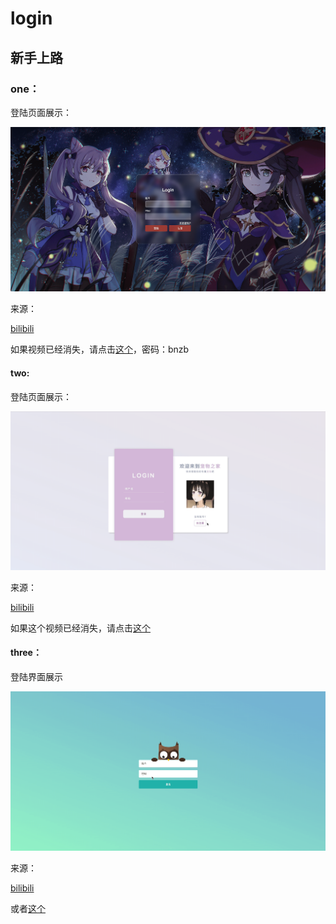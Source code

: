 # login
## 新手上路

### one：

登陆页面展示：

![one](./assets/one.png)

来源：

[bilibili](https://www.bilibili.com/video/BV1s94y1S7f2/?vd_source=84a0310cfc1c0b38814a448640f5f849)

如果视频已经消失，请点击[这个](https://jiangxxx.lanzouw.com/iWy1m0tmwkxc)，密码：bnzb

#### two:

登陆页面展示：

![](./assets/two.gif)

来源：

[bilibili](https://www.bilibili.com/video/BV11r4y1Y7mv/?spm_id_from=333.788.recommend_more_video.-1&vd_source=84a0310cfc1c0b38814a448640f5f849)

如果这个视频已经消失，请点击[这个](https://www.aliyundrive.com/s/sz2giBRJNBx)

#### three：

登陆界面展示

![](./assets/three.gif)

来源：

[bilibili](https://www.bilibili.com/video/BV18f4y1F74p/?spm_id_from=333.788.recommend_more_video.1&vd_source=84a0310cfc1c0b38814a448640f5f849)

或者[这个](https://jiangxxx.lanzouw.com/itIV30tp2u3a)
